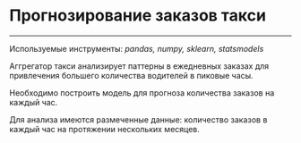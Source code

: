 # Прогнозирование заказов такси
---
Используемые инструменты: *pandas, numpy, sklearn, statsmodels*

Аггрегатор такси анализирует паттерны в ежедневных заказах для привлечения большего количества водителей в пиковые часы.

Необходимо построить модель для прогноза количества заказов на каждый час.

Для анализа имеются размеченные данные: количество заказов в каждый час на протяжении нескольких месяцев.
